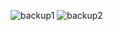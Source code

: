 ![backup1](https://github.com/user-attachments/assets/8b46b6e9-8f59-4543-98d7-bb3482bd6bd0)
![backup2](https://github.com/user-attachments/assets/423d095c-9c29-491f-a3ef-a83d37481a61)
